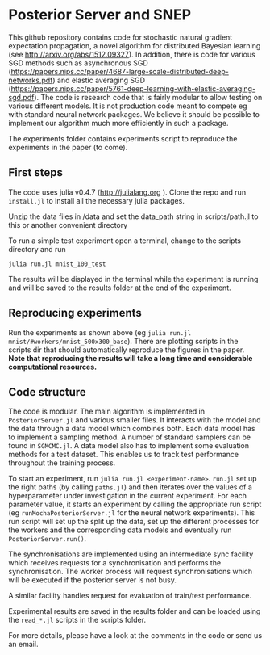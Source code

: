 # Posterior Server and SNEP

This github repository contains code for stochastic natural gradient expectation propagation, a novel algorithm for distributed Bayesian learning (see http://arxiv.org/abs/1512.09327). In addition, there is code for various SGD methods such as asynchronous SGD (https://papers.nips.cc/paper/4687-large-scale-distributed-deep-networks.pdf) and elastic averaging SGD (https://papers.nips.cc/paper/5761-deep-learning-with-elastic-averaging-sgd.pdf). The code is research code that is fairly modular to allow testing on various different models. It is not production code meant to compete eg with standard neural network packages. We believe it should be possible to implement our algorithm much more efficiently in such a package.

The experiments folder contains experiments script to reproduce the experiments in the paper (to come).

## First steps

The code uses julia v0.4.7 (http://julialang.org ). Clone the repo and run `install.jl` to install all the necessary julia packages.

Unzip the data files in /data and set the data_path string in scripts/path.jl to this or another convenient directory

To run a simple test experiment open a terminal, change to the scripts directory and run

```julia run.jl mnist_100_test```

The results will be displayed in the terminal while the experiment is running and will be saved to the results folder at the end of the experiment.

## Reproducing experiments

Run the experiments as shown above (eg `julia run.jl mnist/#workers/mnist_500x300_base`). There are plotting scripts in the scripts dir that should automatically reproduce the figures in the paper. **Note that reproducing the results will take a long time and considerable computational resources.** 

## Code structure

The code is modular. The main algorithm is implemented in `PosteriorServer.jl` and various smaller files. It interacts with the model and the data through a data model which combines both. Each data model has to implement a sampling method. A number of standard samplers can be found in `SGMCMC.jl`. A data model also has to implement some evaluation methods for a test dataset. This enables us to track test performance throughout the training process.

To start an experiment, run `julia run.jl <experiment-name>`. `run.jl` set up the right paths (by calling `paths.jl`) and then iterates over the values of a hyperparameter under investigation in the current experiment. For each parameter value, it starts an experiment by calling the appropriate run script (eg `runMochaPosteriorServer.jl` for the neural network experiments). This run script will set up the split up the data, set up the different processes for the workers and the corresponding data models and eventually run `PosteriorServer.run()`. 

The synchronisations are implemented using an intermediate sync facility which receives requests for a synchronisation and performs the synchronisation. The worker process will request synchronisations which will be executed if the posterior server is not busy. 

A similar facility handles request for evaluation of train/test performance.

Experimental results are saved in the results folder and can be loaded using the `read_*.jl` scripts in the scripts folder.

For more details, please have a look at the comments in the code or send us an email.
